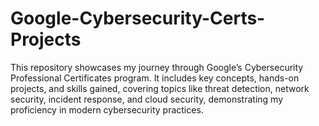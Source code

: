 # Google-Cybersecurity-Certs-Projects
This repository showcases my journey through Google’s Cybersecurity Professional Certificates program. It includes key concepts, hands-on projects, and skills gained, covering topics like threat detection, network security, incident response, and cloud security, demonstrating my proficiency in modern cybersecurity practices.
